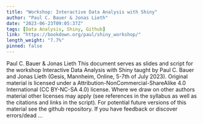 ```yaml
---
title: "Workshop: Interactive Data Analysis with Shiny"
author: "Paul C. Bauer & Jonas Lieth"
date: "2023-06-23T09:05:37Z"
tags: [Data Analysis, Shiny, Github]
link: "https://bookdown.org/paul/shiny_workshop/"
length_weight: "7.7%"
pinned: false
---
```


Paul C. Bauer & Jonas Lieth This document serves as slides and script for the workshop Interactive Data Analysis with Shiny taught by Paul C. Bauer and Jonas Lieth (Gesis, Mannheim, Online, 5-7th of July 2023). Original material is licensed under a Attribution-NonCommercial-ShareAlike 4.0 International (CC BY-NC-SA 4.0) license. Where we draw on other authors material other licenses may apply (see references in the syllabus as well as the citations and links in the script). For potential future versions of this material see the github repository. If you have feedback or discover errors/dead ...
